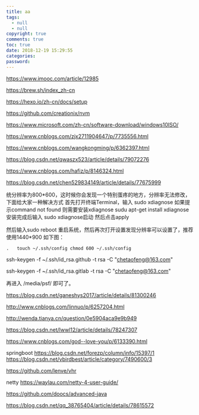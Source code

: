 ```yaml
---
title: aa
tags:
  - null
  - null
copyright: true
comments: true
toc: true
date: 2018-12-19 15:29:55
categories:
password:
---
```



https://www.imooc.com/article/12985

https://brew.sh/index_zh-cn


https://hexo.io/zh-cn/docs/setup

https://github.com/creationix/nvm

https://www.microsoft.com/zh-cn/software-download/windows10ISO/

https://www.cnblogs.com/zjx2711904647/p/7735556.html

https://www.cnblogs.com/wangkongming/p/6362397.html

https://blog.csdn.net/qwaszx523/article/details/79072276

https://www.cnblogs.com/hafiz/p/8146324.html

https://blog.csdn.net/chen529834149/article/details/77675999

统分辨率为800*600，这时候你会发现一个特别蛋疼的地方，分辨率无法修改，下面给大家一种解决方式 
首先打开终端Terminal，输入 
sudo xdiagnose 
如果提示command not found 
则需要安装xdiagnose 
sudu apt-get install xdiagnose 
安装完成后输入 
sudo xdiagnose启动 
然后点击apply 


然后输入sudo reboot 重启系统，然后再次打开设置发现分辨率可以设置了，推荐使用1440*900 如下图： 

	.	touch ~/.ssh/config chmod 600 ~/.ssh/config 

ssh-keygen -f ~/.ssh/id_rsa.github -t rsa -C "chetaofeng@163.com"

ssh-keygen -f ~/.ssh/id_rsa.gitlab -t rsa -C "chetaofeng@163.com"

再进入 /media/psf/ 即可了。


https://blog.csdn.net/ganeshys2017/article/details/81300246

http://www.cnblogs.com/linnuo/p/6257204.html

http://wenda.tianya.cn/question/0e5904aca9e9b949

https://blog.csdn.net/lwwl12/article/details/78247307

https://www.cnblogs.com/god--love-you/p/6133390.html

springboot
https://blog.csdn.net/forezp/column/info/15397/1
https://blog.csdn.net/vbirdbest/article/category/7490600/3


https://github.com/lenve/vhr

netty
https://waylau.com/netty-4-user-guide/

https://github.com/doocs/advanced-java


https://blog.csdn.net/qq_38765404/article/details/78615572